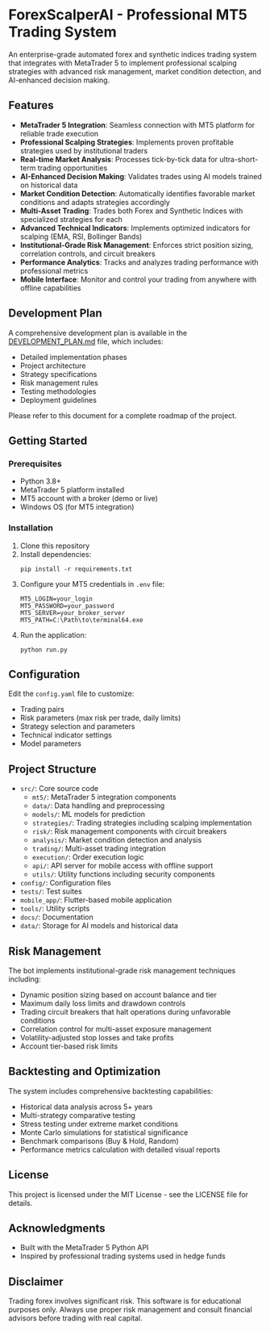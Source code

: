 # ForexScalperAI - Professional MT5 Trading System

An enterprise-grade automated forex and synthetic indices trading system that integrates with MetaTrader 5 to implement professional scalping strategies with advanced risk management, market condition detection, and AI-enhanced decision making.

## Features

- **MetaTrader 5 Integration**: Seamless connection with MT5 platform for reliable trade execution
- **Professional Scalping Strategies**: Implements proven profitable strategies used by institutional traders
- **Real-time Market Analysis**: Processes tick-by-tick data for ultra-short-term trading opportunities
- **AI-Enhanced Decision Making**: Validates trades using AI models trained on historical data
- **Market Condition Detection**: Automatically identifies favorable market conditions and adapts strategies accordingly
- **Multi-Asset Trading**: Trades both Forex and Synthetic Indices with specialized strategies for each
- **Advanced Technical Indicators**: Implements optimized indicators for scalping (EMA, RSI, Bollinger Bands)
- **Institutional-Grade Risk Management**: Enforces strict position sizing, correlation controls, and circuit breakers
- **Performance Analytics**: Tracks and analyzes trading performance with professional metrics
- **Mobile Interface**: Monitor and control your trading from anywhere with offline capabilities

## Development Plan

A comprehensive development plan is available in the [DEVELOPMENT_PLAN.md](./DEVELOPMENT_PLAN.md) file, which includes:

- Detailed implementation phases
- Project architecture
- Strategy specifications
- Risk management rules
- Testing methodologies
- Deployment guidelines

Please refer to this document for a complete roadmap of the project.

## Getting Started

### Prerequisites

- Python 3.8+
- MetaTrader 5 platform installed
- MT5 account with a broker (demo or live)
- Windows OS (for MT5 integration)

### Installation

1. Clone this repository
2. Install dependencies:
   ```
   pip install -r requirements.txt
   ```
3. Configure your MT5 credentials in `.env` file:
   ```
   MT5_LOGIN=your_login
   MT5_PASSWORD=your_password
   MT5_SERVER=your_broker_server
   MT5_PATH=C:\Path\to\terminal64.exe
   ```
4. Run the application:
   ```
   python run.py
   ```

## Configuration

Edit the `config.yaml` file to customize:
- Trading pairs
- Risk parameters (max risk per trade, daily limits)
- Strategy selection and parameters
- Technical indicator settings
- Model parameters

## Project Structure

- `src/`: Core source code
  - `mt5/`: MetaTrader 5 integration components
  - `data/`: Data handling and preprocessing
  - `models/`: ML models for prediction
  - `strategies/`: Trading strategies including scalping implementation
  - `risk/`: Risk management components with circuit breakers
  - `analysis/`: Market condition detection and analysis
  - `trading/`: Multi-asset trading integration
  - `execution/`: Order execution logic
  - `api/`: API server for mobile access with offline support
  - `utils/`: Utility functions including security components
- `config/`: Configuration files
- `tests/`: Test suites
- `mobile_app/`: Flutter-based mobile application
- `tools/`: Utility scripts
- `docs/`: Documentation
- `data/`: Storage for AI models and historical data

## Risk Management

The bot implements institutional-grade risk management techniques including:

- Dynamic position sizing based on account balance and tier
- Maximum daily loss limits and drawdown controls
- Trading circuit breakers that halt operations during unfavorable conditions
- Correlation control for multi-asset exposure management
- Volatility-adjusted stop losses and take profits
- Account tier-based risk limits

## Backtesting and Optimization

The system includes comprehensive backtesting capabilities:

- Historical data analysis across 5+ years
- Multi-strategy comparative testing
- Stress testing under extreme market conditions
- Monte Carlo simulations for statistical significance
- Benchmark comparisons (Buy & Hold, Random)
- Performance metrics calculation with detailed visual reports

## License

This project is licensed under the MIT License - see the LICENSE file for details.

## Acknowledgments

- Built with the MetaTrader 5 Python API
- Inspired by professional trading systems used in hedge funds

## Disclaimer

Trading forex involves significant risk. This software is for educational purposes only. Always use proper risk management and consult financial advisors before trading with real capital.
